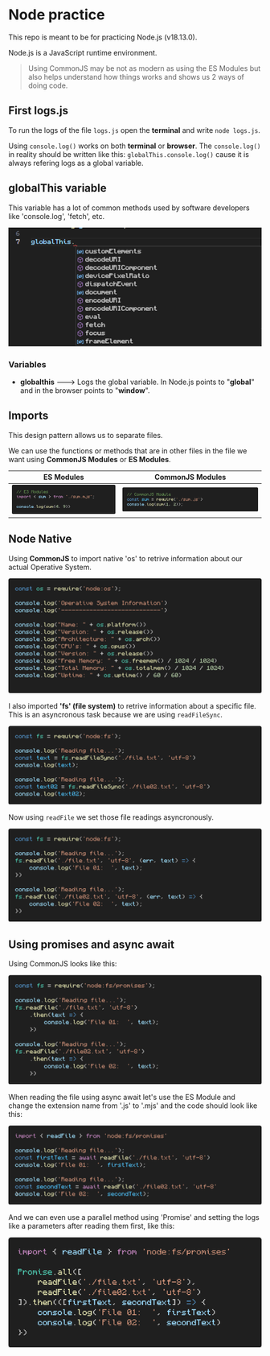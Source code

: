 # Node practice
This repo is meant to be for practicing Node.js (v18.13.0).

Node.js is a JavaScript runtime environment.

> Using CommonJS may be not as modern as using the ES Modules but also helps understand how things works and shows us 2 ways of doing code.


## First logs.js
To run the logs of the file ```logs.js``` open the **terminal** and write ```node logs.js```.

Using ```console.log()``` works on both **terminal** or **browser**. The ```console.log()``` in reality should be written like this: ```globalThis.console.log()``` cause it is always refering logs as a global variable.

## globalThis variable
This variable has a lot of common methods used by software developers like 'console.log', 'fetch', etc.

![globalThis_methods](./img/globalThis%20methods.png)

### Variables
- **globalthis** ---> Logs the global variable. In Node.js points to "**global**" and in the browser points to "**window**".

## Imports
This design pattern allows us to separate files.

We can use the functions or methods that are in other files in the file we want using **CommonJS Modules** or **ES Modules**.

|**ES Modules**|**CommonJS Modules**|
|---|---|
|![ES_Modules](./img/ES_Modules(import).png)|![CommonJS](./img/CommonJS(import).png)|


## Node Native
Using **CommonJS** to import native 'os' to retrive information about our actual Operative System.

![Node_native](./img/Node_native.png)

I also imported **'fs' (file system)** to retrive information about a specific file. This is an asyncronous task because we are using ```readFileSync```.

![Read_sync](./img/reading_files(sync).png)

Now using ```readFile``` we set those file readings asyncronously.

![Read_async](./img/reading_files(async).png)

## Using promises and async await
Using CommonJS looks like this:

![Promises](./img/reading_files(promises).png)

When reading the file using async await let's use the ES Module and change the extension name from '.js' to '.mjs' and the code should look like this:

![Async_await](./img/async_await(ESModules).png)

And we can even use a parallel method using 'Promise' and setting the logs like a parameters after reading them first, like this:

![Parallel](./img/parallel.png)
